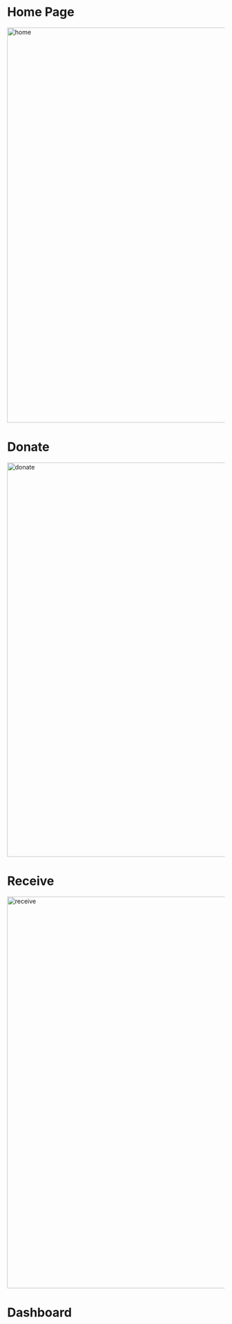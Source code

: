 # Home Page

<img width="913" alt="home" src="https://github.com/Shreyac12/Food-Distribution-System-and-Data-Visualization/assets/115866623/c9e01de4-2671-4746-bd58-42f24afcfda8">

# Donate

<img width="911" alt="donate" src="https://github.com/Shreyac12/Food-Distribution-System-and-Data-Visualization/assets/115866623/b400b8b7-8b6b-42a1-bad4-a29635785ed1">

# Receive

<img width="905" alt="receive" src="https://github.com/Shreyac12/Food-Distribution-System-and-Data-Visualization/assets/115866623/57f4c63d-e8a6-4ce3-819c-0ab77a30d437">

# Dashboard
